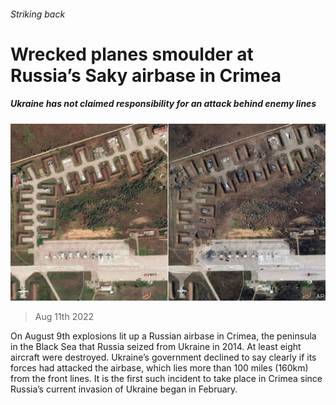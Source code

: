 ###### Striking back

# Wrecked planes smoulder at Russia’s Saky airbase in Crimea 

##### Ukraine has not claimed responsibility for an attack behind enemy lines 

![image](images/20220813_EUP005.jpg) 

> Aug 11th 2022 

On August 9th explosions lit up a Russian airbase in Crimea, the peninsula in the Black Sea that Russia seized from Ukraine in 2014. At least eight aircraft were destroyed. Ukraine’s government declined to say clearly if its forces had attacked the airbase, which lies more than 100 miles (160km) from the front lines. It is the first such incident to take place in Crimea since Russia’s current invasion of Ukraine began in February.

